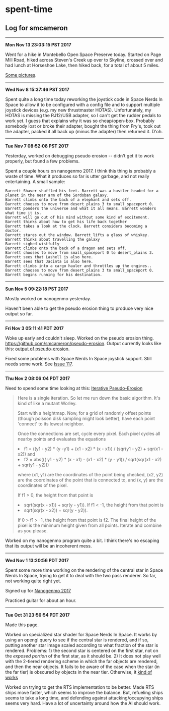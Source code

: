 # spent-time
## Log for smcameron
<hr>
<b>Mon Nov 13 23:03:15 PST 2017</b>
<p>Went for a hike in Montebello Open Space Preserve today. Started on Page Mill Road, hiked across Steven's Creek up over to Skyline, crossed over and had lunch at Horseshoe Lake, then hiked back, for a total of about 5 miles.

<p><a href="https://www.flickr.com/photos/89256134@N00/albums/72157662606089388">Some pictures</a>.
<hr>
<b>Wed Nov  8 15:37:46 PST 2017</b>
<p>Spent quite a long time today reworking the joystick code
in Space Nerds In Space to allow it to be configured with a config
file and to support multiple joystick devices (e.g. my new thrustmaster
HOTAS).  Unfortunately, my HOTAS is missing the RJ12/USB adapter, so
I can't get the rudder pedals to work yet. I guess that explains why
it was so cheap/open-box. Probably somebody lost or broke their adapter,
bought the thing from Fry's, took out the adapter, packed it all back up
(minus the adapter) then returned it. D'oh.
<hr>
<b>Tue Nov  7 08:52:08 PST 2017</b>
<p>Yesterday, worked on debugging pseudo erosion -- didn't get it to work
properly, but found a few problems.
<p>Spent a couple hours on nanogenmo 2017. I think this thing is probably
a waste of time. What it produces so far is utter garbage, and not really
entertaining. A small sample:

```
Barrett Shaver shuffled his feet. Barrett was a hustler headed for a planet in the near arm of the Sordoban galaxy.
Barrett climbs onto the back of a elephant and sets off.
Barrett chooses to move from desert_plains 3 to small_spaceport 0.
Barrett ponders the universe and what it all means. Barrett wonders what time it is.
Barrett will go out of his mind without some kind of excitement.
Barrett thinks about how to get his life back together
Barrett takes a look at the clock. Barrett considers becoming a doctor.
Barrett stares out the window. Barrett lifts a glass of whiskey.
Barrett thinks about travelling the galaxy
Barrett sighed wistfully
Barrett climbs onto the back of a dragon and sets off.
Barrett chooses to move from small_spaceport 0 to desert_plains 3.
Barrett sees that Lashell is also here.
Barrett sees that Jacinta is also here.
Barrett climbs into a cargo hauler and throttles up the engines..
Barrett chooses to move from desert_plains 3 to small_spaceport 0.
Barrett begins running for his destination.
```

<hr>
<b>Sun Nov  5 09:22:18 PST 2017</b>
<p>Mostly worked on nanogenmo yesterday.
<P>Haven't been able to get the pseudo erosion thing to produce very nice output so far.
<hr>
<b>Fri Nov  3 05:11:41 PDT 2017</b>
<p>Woke up early and couldn't sleep. Worked on the pseudo erosion thing.
<a href="https://github.com/smcameron/pseudo-erosion">https://github.com/smcameron/pseudo-erosion</a>.
Output currently looks like this: <a href="https://i.imgur.com/Dtv6gwv.png">output of pseudo-erosion</a>.
<p>Fixed some problems with Space Nerds In Space joystick support. Still
needs some work.  See <a href="https://github.com/smcameron/space-nerds-in-space/issues/117">Issue 117</a>.
<hr>
<b>Thu Nov  2 08:06:04 PDT 2017</b>
<p>Need to spend some time looking at this:
<a href="https://www.reddit.com/r/proceduralgeneration/comments/797fgw/iterative_pseudoerosion/">Iterative Pseudo-Erosion</a>
<blockquote>

<p>Here is a single iteration. So let me run down the basic algorithm. It's kind
of like a mutant Worley.

<p>Start with a heightmap. Now, for a grid of randomly offset points (though
poisson disk sampling might look better), have each point 'connect' to its
lowest neighbor. 

<p>Once the connections are set, cycle every pixel. Each pixel cycles all
nearby points and evaluates the equations
<li>f1 = ((y1 - y2) * (y -y1) + (x1 - x2) * (x - x1)) / (sqr(y1 - y2) + sqr(x1 - x2)) 
and
<li>f2 = abs((( y1 - y2) * (x - x1) - (x1 - x2) * (y - y1)) / sqrt(sqr(x1 - x2) + sqr(y1 - y2)))
<p>where (x1, y1) are the coordinates of the point being checked, (x2, y2) are the
coordinates of the point that is connected to, and (x, y) are the coordinates of
the pixel. 

<p>If f1 &gt; 0, the height from that point is
<li>sqrt(sqr(x - x1)) + sqr(y - y1)). 
If f1 &lt; -1,
the height from that point is 
<li>sqrt(sqr(x - x2)) + sqr(y - y2)). 
<p>If 0 > f1 > -1, the height from that point is f2. 
The final height of the pixel is the minimum
height given from all points. Iterate and combine as you please.
</blockquote>

<p>Worked on my nanogenmo program quite a bit. I think there's no
escaping that its output will be an incoherent mess.
<p>	
<hr>
<b>Wed Nov  1 13:20:56 PDT 2017</b>
<p>Spent some more time working on the rendering of the central star
in Space Nerds In Space, trying to get it to deal with the two pass
renderer. So far, not working quite right yet.

<p>Signed up for <a href="https://github.com/NaNoGenMo/2017/issues/58">Nanogenmo 2017</a>

<p>Practiced guitar for about an hour.
<hr>
<b>Tue Oct 31 23:56:54 PDT 2017</b>

Made this page.

Worked on specialized star shader for Space Nerds In Space. It works by using an
opengl query to see if the central star is rendered, and if so, putting another star
image scaled according to what fraction of the star is rendered. Problems: 1) the
second star is centered on the first star, not on the <em>exposed portion</em> of the
first star, as it should be. 2) It does not play well with the 2-tiered rendering
scheme in which the far objects are rendered, and then the near objects. It fails to
be aware of the case when the star (in the far tier) is obscured by objects in the
near tier. Otherwise, it
[kind of works](https://www.youtube.com/watch?v=OZXGNmmI1Bo)

Worked on trying to get the RTS implementation to be better. Made RTS ships
move faster, which seems to improve the balance. But, refueling ships seems to
take a long time, and defending against attacking/occupying ships seems
very hard. Have a lot of uncertainty around how the AI should work.
